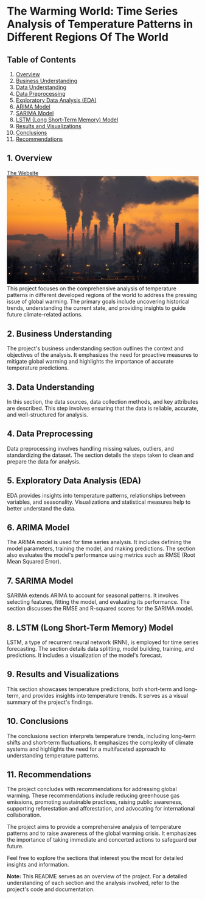 # The Warming World: Time Series Analysis of Temperature Patterns in Different Regions Of The World
## Table of Contents
1. [Overview](#overview)
2. [Business Understanding](#business-understanding)
3. [Data Understanding](#data-understanding)
4. [Data Preprocessing](#data-preprocessing)
5. [Exploratory Data Analysis (EDA)](#exploratory-data-analysis-eda)
6. [ARIMA Model](#arima-model)
7. [SARIMA Model](#sarima-model)
8. [LSTM (Long Short-Term Memory) Model](#lstm-long-short-term-memory-model)
9. [Results and Visualizations](#results-and-visualizations)
10. [Conclusions](#conclusions)
11. [Recommendations](#recommendations)

## 1. Overview
[The Website](https://climate-amateur.onrender.com/)
![Global Warming](image.png)
This project focuses on the comprehensive analysis of temperature patterns in different developed regions of the world to address the pressing issue of global warming. The primary goals include uncovering historical trends, understanding the current state, and providing insights to guide future climate-related actions.

## 2. Business Understanding
The project's business understanding section outlines the context and objectives of the analysis. It emphasizes the need for proactive measures to mitigate global warming and highlights the importance of accurate temperature predictions.

## 3. Data Understanding
In this section, the data sources, data collection methods, and key attributes are described. This step involves ensuring that the data is reliable, accurate, and well-structured for analysis.

## 4. Data Preprocessing
Data preprocessing involves handling missing values, outliers, and standardizing the dataset. The section details the steps taken to clean and prepare the data for analysis.

## 5. Exploratory Data Analysis (EDA)
EDA provides insights into temperature patterns, relationships between variables, and seasonality. Visualizations and statistical measures help to better understand the data.

## 6. ARIMA Model
The ARIMA model is used for time series analysis. It includes defining the model parameters, training the model, and making predictions. The section also evaluates the model's performance using metrics such as RMSE (Root Mean Squared Error).

## 7. SARIMA Model
SARIMA extends ARIMA to account for seasonal patterns. It involves selecting features, fitting the model, and evaluating its performance. The section discusses the RMSE and R-squared scores for the SARIMA model.

## 8. LSTM (Long Short-Term Memory) Model
LSTM, a type of recurrent neural network (RNN), is employed for time series forecasting. The section details data splitting, model building, training, and predictions. It includes a visualization of the model's forecast.

## 9. Results and Visualizations
This section showcases temperature predictions, both short-term and long-term, and provides insights into temperature trends. It serves as a visual summary of the project's findings.

## 10. Conclusions
The conclusions section interprets temperature trends, including long-term shifts and short-term fluctuations. It emphasizes the complexity of climate systems and highlights the need for a multifaceted approach to understanding temperature patterns.

## 11. Recommendations
The project concludes with recommendations for addressing global warming. These recommendations include reducing greenhouse gas emissions, promoting sustainable practices, raising public awareness, supporting reforestation and afforestation, and advocating for international collaboration.

The project aims to provide a comprehensive analysis of temperature patterns and to raise awareness of the global warming crisis. It emphasizes the importance of taking immediate and concerted actions to safeguard our future.

Feel free to explore the sections that interest you the most for detailed insights and information.

**Note:** This README serves as an overview of the project. For a detailed understanding of each section and the analysis involved, refer to the project's code and documentation.
